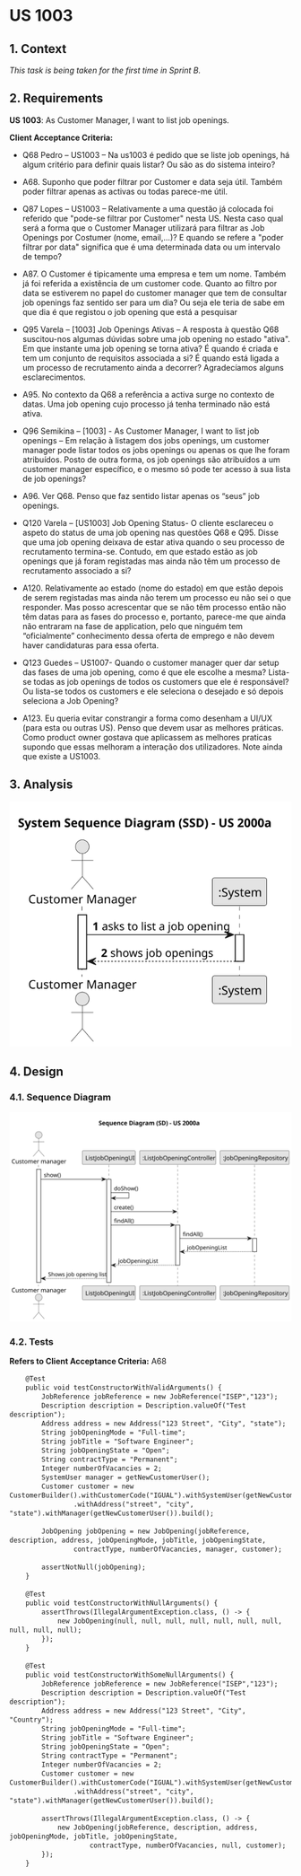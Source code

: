 # US 1003

## 1. Context

*This task is being taken for the first time in Sprint B.*

## 2. Requirements

**US 1003**: As Customer Manager, I want to list job openings.

**Client Acceptance Criteria:**

* Q68 Pedro – US1003 – Na us1003 é pedido que se liste job openings, há algum critério para definir quais listar? Ou são as do sistema inteiro?

* A68. Suponho que poder filtrar por Customer e data seja útil. Também poder filtrar apenas as activas ou todas parece-me útil.


* Q87 Lopes – US1003 – Relativamente a uma questão já colocada foi referido que "pode-se filtrar por Customer" nesta US. Nesta caso qual será a forma que o Customer Manager utilizará para filtrar as Job Openings por Costumer (nome, email,...)? E quando se refere a "poder filtrar por data" significa que é uma determinada data ou um intervalo de tempo?

* A87. O Customer é tipicamente uma empresa e tem um nome. Também já foi referida a existência de um customer code. Quanto ao filtro por data se estiverem no papel do customer manager que tem de consultar job openings faz sentido ser para um dia? Ou seja ele teria de sabe em que dia é que registou o job opening que está a pesquisar


* Q95 Varela – [1003] Job Openings Ativas – A resposta à questão Q68 suscitou-nos algumas dúvidas sobre uma job opening no estado "ativa". Em que instante uma job opening se torna ativa? É quando é criada e tem um conjunto de requisitos associada a si? É quando está ligada a um processo de recrutamento ainda a decorrer? Agradecíamos alguns esclarecimentos.

* A95. No contexto da Q68 a referência a activa surge no contexto de datas. Uma job opening cujo processo já tenha terminado não está ativa.


* Q96 Semikina – [1003] - As Customer Manager, I want to list job openings – Em relação à listagem dos jobs openings, um customer manager pode listar todos os jobs openings ou apenas os que lhe foram atribuídos. Posto de outra forma, os job openings são atribuídos a um customer manager específico, e o mesmo só pode ter acesso à sua lista de job openings?

* A96. Ver Q68. Penso que faz sentido listar apenas os “seus” job openings.


* Q120 Varela – [US1003] Job Opening Status- O cliente esclareceu o aspeto do status de uma job opening nas questões Q68 e Q95. Disse que uma job opening deixava de estar ativa quando o seu processo de recrutamento termina-se. Contudo, em que estado estão as job openings que já foram registadas mas ainda não têm um processo de recrutamento associado a si?

* A120. Relativamente ao estado (nome do estado) em que estão depois de serem registadas mas ainda não terem um processo eu não sei o que responder. Mas posso acrescentar que se não têm processo então não têm datas para as fases do processo e, portanto, parece-me que ainda não entraram na fase de application, pelo que ninguém tem “oficialmente” conhecimento dessa oferta de emprego e não devem haver candidaturas para essa oferta.


* Q123 Guedes – US1007- Quando o customer manager quer dar setup das fases de uma job opening, como é que ele escolhe a mesma? Lista-se todas as job openings de todos os customers que ele é responsável? Ou lista-se todos os customers e ele seleciona o desejado e só depois seleciona a Job Opening?

* A123. Eu queria evitar constrangir a forma como desenham a UI/UX (para esta ou outras US). Penso que devem usar as melhores práticas. Como product owner gostava que aplicassem as melhores praticas supondo que essas melhoram a interação dos utilizadores. Note ainda que existe a US1003.

## 3. Analysis

![SSD](analysis/us1003-ListJobOpening-SSD.svg)

## 4. Design

### 4.1. Sequence Diagram

![SD](design/us1003-ListJobOpening-SD.svg)

### 4.2. Tests

**Refers to Client Acceptance Criteria:** A68

```
    @Test
    public void testConstructorWithValidArguments() {
        JobReference jobReference = new JobReference("ISEP","123");
        Description description = Description.valueOf("Test description");
        Address address = new Address("123 Street", "City", "state");
        String jobOpeningMode = "Full-time";
        String jobTitle = "Software Engineer";
        String jobOpeningState = "Open";
        String contractType = "Permanent";
        Integer numberOfVacancies = 2;
        SystemUser manager = getNewCustomerUser();
        Customer customer = new CustomerBuilder().withCustomerCode("IGUAL").withSystemUser(getNewCustomerUser())
                .withAddress("street", "city", "state").withManager(getNewCustomerUser()).build();

        JobOpening jobOpening = new JobOpening(jobReference, description, address, jobOpeningMode, jobTitle, jobOpeningState,
                contractType, numberOfVacancies, manager, customer);

        assertNotNull(jobOpening);
    }

    @Test
    public void testConstructorWithNullArguments() {
        assertThrows(IllegalArgumentException.class, () -> {
            new JobOpening(null, null, null, null, null, null, null, null, null, null);
        });
    }

    @Test
    public void testConstructorWithSomeNullArguments() {
        JobReference jobReference = new JobReference("ISEP","123");
        Description description = Description.valueOf("Test description");
        Address address = new Address("123 Street", "City", "Country");
        String jobOpeningMode = "Full-time";
        String jobTitle = "Software Engineer";
        String jobOpeningState = "Open";
        String contractType = "Permanent";
        Integer numberOfVacancies = 2;
        Customer customer = new CustomerBuilder().withCustomerCode("IGUAL").withSystemUser(getNewCustomerUser())
                .withAddress("street", "city", "state").withManager(getNewCustomerUser()).build();

        assertThrows(IllegalArgumentException.class, () -> {
            new JobOpening(jobReference, description, address, jobOpeningMode, jobTitle, jobOpeningState,
                    contractType, numberOfVacancies, null, customer);
        });
    }
```
